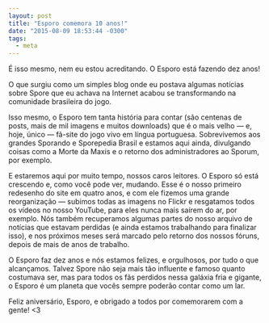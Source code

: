 ```yaml
---
layout: post
title: "Esporo comemora 10 anos!"
date: "2015-08-09 18:53:44 -0300"
tags:
  - meta
---
```


É isso mesmo, nem eu estou acreditando. O Esporo está fazendo dez anos!

O que surgiu como um simples blog onde eu postava algumas notícias sobre Spore que eu achava na Internet acabou se transformando na comunidade brasileira do jogo.

Isso mesmo, o Esporo tem tanta história para contar (são centenas de posts, mais de mil imagens e muitos downloads) que é o mais velho — e, hoje, único — fã-site do jogo vivo em língua portuguesa. Sobrevivemos aos grandes Sporando e Sporepedia Brasil e estamos aqui ainda, divulgando coisas como a Morte da Maxis e o retorno dos administradores ao Sporum, por exemplo.

E estaremos aqui por muito tempo, nossos caros leitores. O Esporo só está crescendo e, como você pode ver, mudando. Esse é o nosso primeiro redesenho do site em quatro anos, e com ele fizemos uma grande reorganização — subimos todas as imagens no Flickr e resgatamos todos os vídeos no nosso YouTube, para eles nunca mais saírem do ar, por exemplo. Nós também recuperamos algumas partes do nosso arquivo de notícias que estavam perdidas (e ainda estamos trabalhando para finalizar isso), e nos próximos meses será marcado pelo retorno dos nossos fóruns, depois de mais de anos de trabalho.

O Esporo faz dez anos e nós estamos felizes, e orgulhosos, por tudo o que alcançamos. Talvez Spore não seja mais tão influente e famoso quanto costumava ser, mas para todos os fãs perdidos nessa galáxia fria e gigante, o Esporo é um planeta que vocês sempre poderão contar como um lar.

Feliz aniversário, Esporo, e obrigado a todos por comemorarem com a gente! <3
